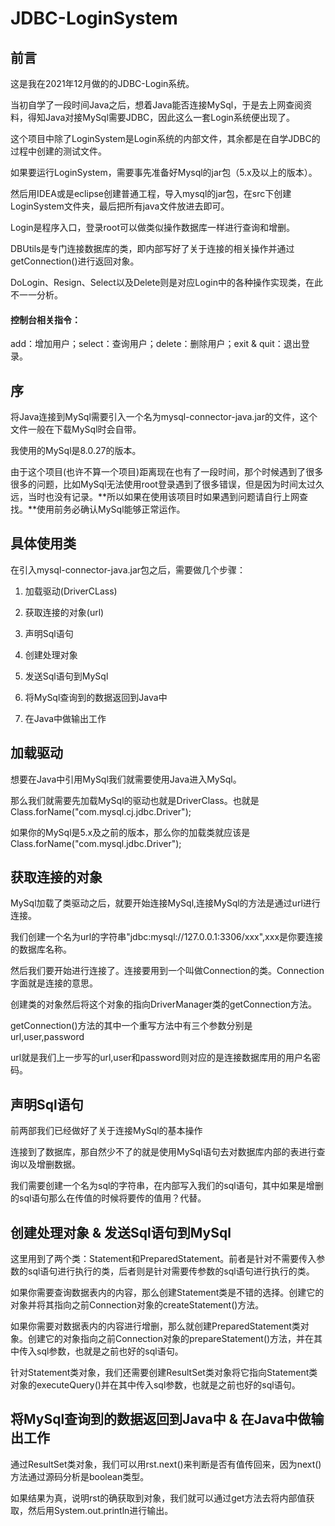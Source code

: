 # JDBC-LoginSystem

## 前言

这是我在2021年12月做的的JDBC-Login系统。

当初自学了一段时间Java之后，想着Java能否连接MySql，于是去上网查阅资料，得知Java对接MySql需要JDBC，因此这么一套Login系统便出现了。

这个项目中除了LoginSystem是Login系统的内部文件，其余都是在自学JDBC的过程中创建的测试文件。

如果要运行LoginSystem，需要事先准备好Mysql的jar包（5.x及以上的版本）。

然后用IDEA或是eclipse创建普通工程，导入mysql的jar包，在src下创建LoginSystem文件夹，最后把所有java文件放进去即可。

Login是程序入口，登录root可以做类似操作数据库一样进行查询和增删。

DBUtils是专门连接数据库的类，即内部写好了关于连接的相关操作并通过getConnection()进行返回对象。

DoLogin、Resign、Select以及Delete则是对应Login中的各种操作实现类，在此不一一分析。

#### 控制台相关指令：

add：增加用户；select：查询用户；delete：删除用户；exit & quit：退出登录。

## 序
将Java连接到MySql需要引入一个名为mysql-connector-java.jar的文件，这个文件一般在下载MySql时会自带。

我使用的MySql是8.0.27的版本。

由于这个项目(也许不算一个项目)距离现在也有了一段时间，那个时候遇到了很多很多的问题，比如MySql无法使用root登录遇到了很多错误，但是因为时间太过久远，当时也没有记录。**所以如果在使用该项目时如果遇到问题请自行上网查找。**使用前务必确认MySql能够正常运作。



## 具体使用类
在引入mysql-connector-java.jar包之后，需要做几个步骤：

1. 加载驱动(DriverCLass)

2. 获取连接的对象(url)

3. 声明Sql语句

4. 创建处理对象

5. 发送Sql语句到MySql

6. 将MySql查询到的数据返回到Java中

7. 在Java中做输出工作

   

## 加载驱动
想要在Java中引用MySql我们就需要使用Java进入MySql。

那么我们就需要先加载MySql的驱动也就是DriverClass。也就是Class.forName("com.mysql.cj.jdbc.Driver");

如果你的MySql是5.x及之前的版本，那么你的加载类就应该是Class.forName("com.mysql.jdbc.Driver");



## 获取连接的对象
MySql加载了类驱动之后，就要开始连接MySql,连接MySql的方法是通过url进行连接。

我们创建一个名为url的字符串"jdbc:mysql://127.0.0.1:3306/xxx",xxx是你要连接的数据库名称。

然后我们要开始进行连接了。连接要用到一个叫做Connection的类。Connection字面就是连接的意思。

创建类的对象然后将这个对象的指向DriverManager类的getConnection方法。

getConnection()方法的其中一个重写方法中有三个参数分别是url,user,password

url就是我们上一步写的url,user和password则对应的是连接数据库用的用户名密码。



## 声明Sql语句
前两部我们已经做好了关于连接MySql的基本操作

连接到了数据库，那自然少不了的就是使用MySql语句去对数据库内部的表进行查询以及增删数据。

我们需要创建一个名为sql的字符串，在内部写入我们的sql语句，其中如果是增删的sql语句那么在传值的时候将要传的值用？代替。

## 创建处理对象 & 发送Sql语句到MySql
这里用到了两个类：Statement和PreparedStatement。前者是针对不需要传入参数的sql语句进行执行的类，后者则是针对需要传参数的sql语句进行执行的类。

如果你需要查询数据表内的内容，那么创建Statement类是不错的选择。创建它的对象并将其指向之前Connection对象的createStatement()方法。

如果你需要对数据表内的内容进行增删，那么就创建PreparedStatement类对象。创建它的对象指向之前Connection对象的prepareStatement()方法，并在其中传入sql参数，也就是之前也好的sql语句。

针对Statement类对象，我们还需要创建ResultSet类对象将它指向Statement类对象的executeQuery()并在其中传入sql参数，也就是之前也好的sql语句。



## 将MySql查询到的数据返回到Java中 & 在Java中做输出工作
通过ResultSet类对象，我们可以用rst.next()来判断是否有值传回来，因为next()方法通过源码分析是boolean类型。

如果结果为真，说明rst的确获取到对象，我们就可以通过get方法去将内部值获取，然后用System.out.println进行输出。
